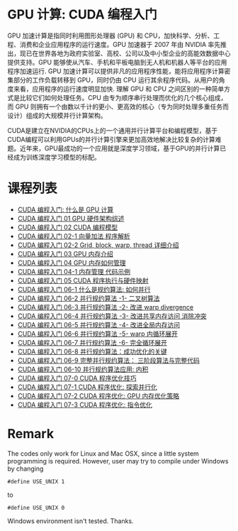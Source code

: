 # GPU 计算: CUDA 编程入门

GPU 加速计算是指同时利用图形处理器 (GPU) 和 CPU，加快科学、分析、工程、消费和企业应用程序的运行速度。GPU 加速器于 2007 年由 NVIDIA 率先推出，现已在世界各地为政府实验室、高校、公司以及中小型企业的高能效数据中心提供支持。GPU 能够使从汽车、手机和平板电脑到无人机和机器人等平台的应用程序加速运行.
GPU 加速计算可以提供非凡的应用程序性能，能将应用程序计算密集部分的工作负载转移到 GPU，同时仍由 CPU 运行其余程序代码。从用户的角度来看，应用程序的运行速度明显加快. 理解 GPU 和 CPU 之间区别的一种简单方式是比较它们如何处理任务。CPU 由专为顺序串行处理而优化的几个核心组成，而 GPU 则拥有一个由数以千计的更小、更高效的核心（专为同时处理多重任务而设计）组成的大规模并行计算架构。


CUDA是建立在NVIDIA的CPUs上的一个通用并行计算平台和编程模型，基于CUDA编程可以利用GPUs的并行计算引擎来更加高效地解决比较复杂的计算难题。近年来，GPU最成功的一个应用就是深度学习领域，基于GPU的并行计算已经成为训练深度学习模型的标配。


# 课程列表

* [CUDA 编程入门: 什么是 GPU 计算](https://www.youtube.com/watch?v=QLfF5sT23f8&list=PLSVM68VUM1eWsEX0yPliaL3pTZoKqJWfi)
* [CUDA 编程入门 01 GPU 硬件架构综述](https://www.youtube.com/watch?v=KsSWzijqDuk&list=PLSVM68VUM1eWsEX0yPliaL3pTZoKqJWfi&index=2)
* [CUDA 编程入门 02 CUDA 编程模型](https://www.youtube.com/watch?v=B9bnZZWDKT0&list=PLSVM68VUM1eWsEX0yPliaL3pTZoKqJWfi&index=3)
* [CUDA 编程入门 02-1 向量加法 程序解析](https://www.youtube.com/watch?v=B9bnZZWDKT0&list=PLSVM68VUM1eWsEX0yPliaL3pTZoKqJWfi&index=4)
* [CUDA 编程入门 02-2 Grid, block, warp, thread 详细介绍](https://www.youtube.com/watch?v=B9bnZZWDKT0&list=PLSVM68VUM1eWsEX0yPliaL3pTZoKqJWfi&index=5)
* [CUDA 编程入门 03 GPU 内存介绍](https://www.youtube.com/watch?v=B9bnZZWDKT0&list=PLSVM68VUM1eWsEX0yPliaL3pTZoKqJWfi&index=6)
* [CUDA 编程入门 04 GPU 内存如何管理](https://www.youtube.com/watch?v=B9bnZZWDKT0&list=PLSVM68VUM1eWsEX0yPliaL3pTZoKqJWfi&index=7)
* [CUDA 编程入门 04-1 内存管理 代码示例](https://www.youtube.com/watch?v=B9bnZZWDKT0&list=PLSVM68VUM1eWsEX0yPliaL3pTZoKqJWfi&index=8)
* [CUDA 编程入门 05 CUDA 程序执行与硬件映射](https://www.youtube.com/watch?v=B9bnZZWDKT0&list=PLSVM68VUM1eWsEX0yPliaL3pTZoKqJWfi&index=9)
* [CUDA 编程入门 06-1 什么是规约算法: 如何并行](https://www.youtube.com/watch?v=B9bnZZWDKT0&list=PLSVM68VUM1eWsEX0yPliaL3pTZoKqJWfi&index=10)
* [CUDA 编程入门 06-2 并行规约算法 -1- 二叉树算法](https://www.youtube.com/watch?v=B9bnZZWDKT0&list=PLSVM68VUM1eWsEX0yPliaL3pTZoKqJWfi&index=11)
* [CUDA 编程入门 06-3 并行规约算法 -2- 改进 warp divergence](https://www.youtube.com/watch?v=B9bnZZWDKT0&list=PLSVM68VUM1eWsEX0yPliaL3pTZoKqJWfi&index=12)
* [CUDA 编程入门 06-4 并行规约算法 -3- 改进共享内存访问 消除冲突](https://www.youtube.com/watch?v=B9bnZZWDKT0&list=PLSVM68VUM1eWsEX0yPliaL3pTZoKqJWfi&index=13)
* [CUDA 编程入门 06-5 并行规约算法 -4- 改进全局内存访问](https://www.youtube.com/watch?v=B9bnZZWDKT0&list=PLSVM68VUM1eWsEX0yPliaL3pTZoKqJWfi&index=14)
* [CUDA 编程入门 06-6 并行规约算法 -5- warp 内循环展开](https://www.youtube.com/watch?v=B9bnZZWDKT0&list=PLSVM68VUM1eWsEX0yPliaL3pTZoKqJWfi&index=15)
* [CUDA 编程入门 06-7 并行规约算法 -6- 完全循环展开](https://www.youtube.com/watch?v=B9bnZZWDKT0&list=PLSVM68VUM1eWsEX0yPliaL3pTZoKqJWfi&index=16)
* [CUDA 编程入门 06-8 并行规约算法：成功优化的关键](https://www.youtube.com/watch?v=B9bnZZWDKT0&list=PLSVM68VUM1eWsEX0yPliaL3pTZoKqJWfi&index=17)
* [CUDA 编程入门 06-9 完整并行规约算法： 三阶段算法与完整代码](https://www.youtube.com/watch?v=B9bnZZWDKT0&list=PLSVM68VUM1eWsEX0yPliaL3pTZoKqJWfi&index=18)
* [CUDA 编程入门 06-10 并行规约算法应用: 内积](https://www.youtube.com/watch?v=B9bnZZWDKT0&list=PLSVM68VUM1eWsEX0yPliaL3pTZoKqJWfi&index=19)
* [CUDA 编程入门 07-0 CUDA 程序优化技巧](https://www.youtube.com/watch?v=B9bnZZWDKT0&list=PLSVM68VUM1eWsEX0yPliaL3pTZoKqJWfi&index=20)
* [CUDA 编程入门 07-1 CUDA 程序优化: 探索并行化](https://www.youtube.com/watch?v=B9bnZZWDKT0&list=PLSVM68VUM1eWsEX0yPliaL3pTZoKqJWfi&index=21)
* [CUDA 编程入门 07-2 CUDA 程序优化: GPU 内存优化策略](https://www.youtube.com/watch?v=B9bnZZWDKT0&list=PLSVM68VUM1eWsEX0yPliaL3pTZoKqJWfi&index=22)
* [CUDA 编程入门 07-3 CUDA 程序优化: 指令优化](https://www.youtube.com/watch?v=B9bnZZWDKT0&list=PLSVM68VUM1eWsEX0yPliaL3pTZoKqJWfi&index=23)


# Remark
The codes only work for Linux and Mac OSX, since a little system programming is required. However, user may
try to compile under Windows by changing
```
#define USE_UNIX 1
```
to 
```
#define USE_UNIX 0
```

Windows environment isn't tested. Thanks.
